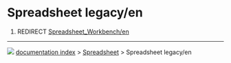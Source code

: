 # Spreadsheet legacy/en
1.  REDIRECT [Spreadsheet_Workbench/en](Spreadsheet_Workbench/en.md)



---
![](images/Button_right.svg) [documentation index](../README.md) > [Spreadsheet](Spreadsheet_Workbench.md) > Spreadsheet legacy/en
